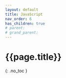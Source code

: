 ```yaml
---
layout: default
title: JavaScript
nav_order: 6
has_children: true
# parent: 
# grand_parent:
---
```


<!-- markdownlint-disable MD022 MD025-->
# {{page.title}}
{: .no_toc }

<!-- markdownlint-enable MD022 MD025-->
